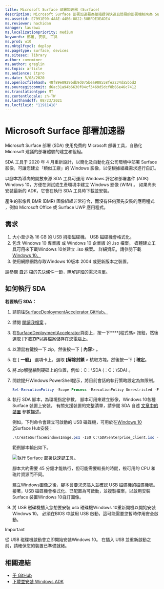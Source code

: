 ```yaml
---
title: Microsoft Surface 部署加速器 (Surface)
description: Microsoft Surface 部署加速器為組織提供快速且簡易的部署機制來為 Surface 裝置重新安裝映像。
ms.assetid: E7991E90-4AAE-44B6-8822-58BFDE3EADE4
ms.reviewer: hachidan
manager: laurawi
ms.localizationpriority: medium
keywords: 部署, 安裝, 工具
ms.prod: w10
ms.mktglfcycl: deploy
ms.pagetype: surface, devices
ms.sitesec: library
author: coveminer
ms.author: greglin
ms.topic: article
ms.audience: itpro
ms.date: 5/08/2020
ms.openlocfilehash: 48f89e8929bdb9d075bea988558fea234da5bbd2
ms.sourcegitcommit: d6ac31a94b6630f04cf3469d5dcf8b66e46c7412
ms.translationtype: MT
ms.contentlocale: zh-TW
ms.lasthandoff: 08/23/2021
ms.locfileid: "11911418"
---
```

# <a name="microsoft-surface-deployment-accelerator"></a>Microsoft Surface 部署加速器

Microsoft Surface 部署 (SDA) 使用免費的 Microsoft 部署工具，自動化 Microsoft 建議的部署體驗的建立和組組。

SDA 工具于 2020 年 4 月重新設計，以簡化及自動化在公司環境中部署 Surface 影像，可讓您建立「類似工廠」的 Windows 影像，以便根據組織需求進行自訂。

以腳本為導向的開放來源 SDA 工具可運用 Windows 評定和部署套件 (ADK) Windows 10，方便在測試或生產環境中建立 Windows 影像 (WIM) 。 如果尚未安裝最新的 ADK，它會在執行 SDA 工具時下載並安裝。

產生的影像與 BMR (BMR) 圖像組組非常符合，而沒有任何預先安裝的應用程式 ，例如 Microsoft Office 或 Surface UWP 應用程式。

## <a name="requirements"></a>需求

1. 大小至少為 16 GB 的 USB 拇指磁碟機。 USB 磁碟機會格式化。
2. 包含 Windows 10 專業版 或 Windows 10 企業版 的 .iso 檔案。 媒體建立工具可用來下載Windows 10並建立 .iso 檔案。 詳細資訊，請參閱下載[Windows 10。](https://www.microsoft.com/software-download/windows10)
3. 使用網際網路存取Windows 10版本 2004 或更新版本之裝置。

請參閱 [自述](https://github.com/microsoft/SurfaceDeploymentAccelerator/blob/master/README.md#prerequisites) 檔的先決條件一節，瞭解詳細的需求清單。

## <a name="how-to-run-the-sda"></a>如何執行 SDA

**若要執行 SDA：**

1. 請前往[SurfaceDeploymentAccelerator GitHub。](https://github.com/microsoft/SurfaceDeploymentAccelerator) 
2. 請閱 [閱讀我檔案](https://github.com/microsoft/SurfaceDeploymentAccelerator/blob/master/README.md) 。
3. 在[SurfaceDeploymentAccelerator](https://github.com/microsoft/SurfaceDeploymentAccelerator)頁面上，按一下****[程式碼> 按鈕，然後選取 [下載**ZIP**以將檔案儲存在您電腦上。
4. 以滑鼠右鍵按一下.zip，然後按一下 [ **內容**> 。
5. 在 [ **一般」** 選項卡上，選取 **[解除封鎖** > 核取方塊，然後按一下 [ **確定**。
6. 將.zip解壓縮到硬碟上的位置，例如：C：\SDA (：C：\SDA) 。
7. 開啟提升Windows PowerShell提示，將目前會話的執行策略設定為無限制。

    ```powershell
    Set-ExecutionPolicy -Scope Process -ExecutionPolicy Unrestricted -Force
    ```
8. 執行 SDA 腳本，為環境指定參數。 腳本可用來建立影像，Windows 10各種 Surface 裝置上安裝。 有關支援裝置的完整清單，請參閱 SDA 自述 [文章中的裝置](https://github.com/microsoft/SurfaceDeploymentAccelerator/blob/master/README.md#full-parameter-documentation) 參數描述。 

    例如，下列命令會建立可啟動的 USB 磁碟機，可用於在[Windows 10 2](https://docs.microsoft.com/surface-hub/surface-hub-2s-migrate-os)Surface Hub安裝：

    ```powershell
    .\CreateSurfaceWindowsImage.ps1 -ISO C:\SDA\enterprise_client.iso -OSSKU Enterprise -DestinationFolder C:\Output -Device SurfaceHub2 -CreateUSB $True
    ```
    範例腳本輸出如下。

   ![執行 Surface 部署快速鍵工具。](images/sda1.png)

    腳本大約需要 45 分鐘才能執行，但可能需要較長的時間，視可用的 CPU 和磁片資源而不同。 

    建立Windows圖像之後，腳本會要求您插入並確認 USB 磁碟機的磁碟機號。 接著，USB 磁碟機會格式化、已配置為可啟動，並複製檔案，以啟用安裝 Surface 裝置Windows 10自訂圖像。

9. 將 USB 磁碟機插入您想要安裝 usb 磁碟機Windows 10重新開機以開始安裝Windows 10。 必須在BIOS 中啟用 USB 啟動，這可能需要您暫時停用安全啟動。

> [!IMPORTANT]
> 從 USB 磁碟機啟動會立即開始安裝Windows 10。 在插入 USB 並重新啟動之前，請確保您的裝置已準備就緒。 

## <a name="related-links"></a>相關連結

 - [于 GitHub](https://techcommunity.microsoft.com/t5/surface-it-pro-blog/open-source-image-deployment-tool-released-on-github/ba-p/1314115)
 - [下載並安裝 Windows ADK](https://docs.microsoft.com/windows-hardware/get-started/adk-install)
